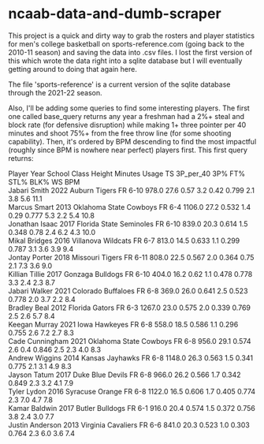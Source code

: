 # ncaab-data-and-dumb-scraper

This project is a quick and dirty way to grab the rosters and player statistics for men's college basketball on sports-reference.com (going back to the 2010-11 season) and saving the data into .csv files. I lost the first version of this which wrote the data right into a sqlite database but I will eventually getting around to doing that again here.

The file 'sports-reference' is a current version of the sqlite database through the 2021-22 season.

Also, I'll be adding some queries to find some interesting players. The first one called base_query returns any year a freshman had a 2%+ steal and block rate (for defensive disruption) while making 1+ three pointer per 40 minutes and shoot 75%+ from the free throw line (for some shooting capability). Then, it's ordered by BPM descending to find the most impactful (roughly since BPM is nowhere near perfect) players first. This first query returns:

Player Year School Class Height Minutes Usage TS 3P_per_40 3P% FT% STL% BLK% WS BPM  
Jabari Smith	2022	Auburn Tigers	FR	6-10	978.0	27.6	0.57	3.2	0.42	0.799	2.1	3.8	5.6	11.1  
Marcus Smart	2013	Oklahoma State Cowboys	FR	6-4	1106.0	27.2	0.532	1.4	0.29	0.777	5.3	2.2	5.4	10.8  
Jonathan Isaac	2017	Florida State Seminoles	FR	6-10	839.0	20.3	0.614	1.5	0.348	0.78	2.4	6.2	4.3	10.0  
Mikal Bridges	2016	Villanova Wildcats	FR	6-7	813.0	14.5	0.633	1.1	0.299	0.787	3.1	3.6	3.9	9.4  
Jontay Porter	2018	Missouri Tigers	FR	6-11	808.0	22.5	0.567	2.0	0.364	0.75	2.1	7.3	3.6	9.0  
Killian Tillie	2017	Gonzaga Bulldogs	FR	6-10	404.0	16.2	0.62	1.1	0.478	0.778	3.3	2.4	2.3	8.7  
Jabari Walker	2021	Colorado Buffaloes	FR	6-8	369.0	26.0	0.641	2.5	0.523	0.778	2.0	3.7	2.2	8.4  
Bradley Beal	2012	Florida Gators	FR	6-3	1267.0	23.0	0.575	2.0	0.339	0.769	2.5	2.6	5.7	8.4  
Keegan Murray	2021	Iowa Hawkeyes	FR	6-8	558.0	18.5	0.586	1.1	0.296	0.755	2.6	7.2	2.7	8.3  
Cade Cunningham	2021	Oklahoma State Cowboys	FR	6-8	956.0	29.1	0.574	2.6	0.4	0.846	2.5	2.3	4.0	8.3  
Andrew Wiggins	2014	Kansas Jayhawks	FR	6-8	1148.0	26.3	0.563	1.5	0.341	0.775	2.1	3.1	4.9	8.3  
Jayson Tatum	2017	Duke Blue Devils	FR	6-8	966.0	26.2	0.566	1.7	0.342	0.849	2.3	3.2	4.1	7.9  
Tyler Lydon	2016	Syracuse Orange	FR	6-8	1122.0	16.5	0.606	1.7	0.405	0.774	2.3	7.0	4.7	7.8  
Kamar Baldwin	2017	Butler Bulldogs	FR	6-1	916.0	20.4	0.574	1.5	0.372	0.756	3.8	2.4	3.0	7.7  
Justin Anderson	2013	Virginia Cavaliers	FR	6-6	841.0	20.3	0.523	1.0	0.303	0.764	2.3	6.0	3.6	7.4  
